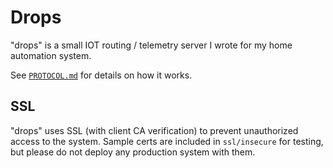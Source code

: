 # Drops
"drops" is a small IOT routing / telemetry server I wrote for my home automation system.

See [`PROTOCOL.md`](PROTOCOL.md) for details on how it works.

## SSL
"drops" uses SSL (with client CA verification) to prevent unauthorized access
to the system. Sample certs are included in `ssl/insecure` for testing, but
please do not deploy any production system with them.
